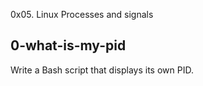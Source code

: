 0x05. Linux Processes and signals

## 0-what-is-my-pid
Write a Bash script that displays its own PID.
